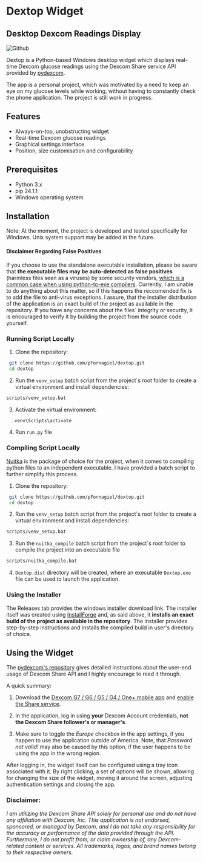 
# Dextop Widget
## Desktop Dexcom Readings Display

![Github](https://github.com/user-attachments/assets/a9e00921-b8a5-4687-97dc-b9e6387c1552)

Dextop is a Python-based Windows desktop widget which displays real-time Dexcom glucose readings using the Dexcom Share service API provided by [pydexcom](https://github.com/gagebenne/pydexcom). 

The app is a personal project, which was motivated by a need to keep an eye on my glucose levels while working, without having to constantly check the phone application. The project is still work in progress.

## Features

- Always-on-top, unobstructing widget
- Real-time Dexcom glucose readings
- Graphical settings interface
- Position, size customisation and configurability

## Prerequisites
- Python 3.x
- pip 24.1.1
- Windows operating system

## Installation

Note: At the moment, the project is developed and tested specifically for Windows. Unix system support may be added in the future. 

#### Disclaimer Regarding False Positives
If you choose to use the standalone executable installation, please be aware that **the executable files may be auto-detected as false positives** (harmless files seen as a viruses) by some security vendors, [which is a common case when using python-to-exe compilers](https://www.reddit.com/r/learnpython/comments/13igjrl/nuitka_hello_world_binary_detected_as_malware_why/). Currently, I am unable to do anything about this matter, so if this happens the reccomended fix is to add the file to anti-virus exceptions. I assure, that the installer distribution of the application is an exact build of the project as available in the repository. If you have any concerns about the files` integrity or security, it is encouraged to verify it by building the project from the source code yourself.

### Running Script Locally

1. Clone the repository:
  ```bash
   git clone https://github.com/pFornagiel/dextop.git
   cd dextop
  ```
2. Run the `venv_setup` batch script from the project`s root folder to create a virtual environment and install dependencies:

  ```bash
  scripts/venv_setup.bat
  ```
3. Activate the virtual environment:
```bash
  .venv\Scripts\activate
  ```

4. Run `run.py` file

### Compiling Script Locally

[Nuitka](https://nuitka.net/) is the package of choice for the project, when it comes to compiling python files to an independent executable. I have provided a batch script to further simplify this process.

1. Clone the repository:
  ```bash
   git clone https://github.com/pFornagiel/dextop.git
   cd dextop
  ```
2. Run the `venv_setup` batch script from the project`s root folder to create a virtual environment and install dependencies:
  ```bash
  scripts/venv_setup.bat
  ```
3. Run the `nuitka_compile` batch script from the project`s root folder to compile the project into an executable file
  ```bash
  scripts/nuitka_compile.bat
  ```
4. `Dextop.dist` directory will be created, where an executable `Dextop.exe` file can be used to launch the application.

### Using the Installer

The Releases tab provides the windows installer download link. The installer itself was created using  [InstallForge](https://installforge.net/) and, as said above, it **installs an exact build of the project as available in the repository**. The installer provides step-by-step instructions and installs the compiled build in user's directory of choice.

## Using the Widget

The [pydexcom's repository](https://github.com/gagebenne/pydexcom) gives detailed instructions about the user-end usage of Dexcom Share API and I highly encourage to read it through. 

A quick summary:
1. Download the [Dexcom G7 / G6 / G5 / G4 / One+ mobile app](https://www.dexcom.com/apps) and [enable the Share service](https://provider.dexcom.com/education-research/cgm-education-use/videos/setting-dexcom-share-and-follow).

2. In the application, log in using **your** Dexcom Account credentials, **not the Dexcom Share follower's or manager's**.

3. Make sure to toggle the *Europe* checkbox in the app settings, if you happen to use the application outside of America. Note, that *Password not valid!* may also be caused by this option, if the user happens to be using the app in the wrong region.

After logging in, the widget itself can be configured using a tray icon associated with it. By right clicking, a set of options will be shown, allowing for changing the size of the widget, moving it around the screen, adjusting authentication settings and closing the app.

### Disclaimer:

*I am utilizing the Dexcom Share API solely for personal use and do not have any affiliation with Dexcom, Inc. This application is not endorsed, sponsored, or managed by Dexcom, and I do not take any responsibility for the accuracy or performance of the data provided through the API. Furthermore, I do not profit from, or claim ownership of, any Dexcom-related content or services. All trademarks, logos, and brand names belong to their respective owners.*
